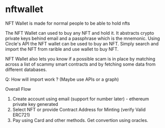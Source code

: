 # nftwallet
NFT Wallet is made for normal people to be able to hold nfts

The NFT Wallet can used to buy any NFT and hold it. It abstracts crypto private keys behind email and a passphrase which is the mnemonic. Using Circle's API the NFT wallet can be used to buy an NFT. Simply search and import the NFT from rarible and use wallet to buy NFT.

NFT Wallet also lets you know if a possible scam is in place by matching across a list of scammy smart contracts and by fetching some data from different databases.

Q: How will import work ? (Maybe use APIs or a graph)


Overall Flow

1. Create account using email (support for number later) - ethereum private key generated
2. Select NFT or provide Contract Address for Minting (verify Valid ERC721)
3. Pay using Card and other methods. Get convertion using oracles.




